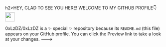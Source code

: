 h2>HEY, GLAD TO SEE YOU HERE! WELCOME TO MY GITHUB PROFILE👇<img src="https://raw.githubusercontent.com/MartinHeinz/MartinHeinz/master/wave.gif" width="30px"></h2><br>

 0xLzDZ/0xLzDZ is a ✨ special ✨ repository because its `README.md` (this file) appears on your GitHub profile.
You can click the Preview link to take a look at your changes.
--->

